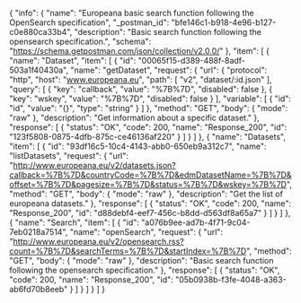 {
  "info": {
    "name": "Europeana basic search function following the OpenSearch specification",
    "_postman_id": "bfe146c1-b918-4e96-b127-c0e880ca33b4",
    "description": "Basic search function following the opensearch specification.",
    "schema": "https://schema.getpostman.com/json/collection/v2.0.0/"
  },
  "item": [
    {
      "name": "Dataset",
      "item": [
        {
          "id": "00065f15-d389-488f-8adf-503a1f40430a",
          "name": "getDataset",
          "request": {
            "url": {
              "protocol": "http",
              "host": "www.europeana.eu",
              "path": [
                "v2",
                "dataset/:id.json"
              ],
              "query": [
                {
                  "key": "callback",
                  "value": "%7B%7D",
                  "disabled": false
                },
                {
                  "key": "wskey",
                  "value": "%7B%7D",
                  "disabled": false
                }
              ],
              "variable": [
                {
                  "id": "id",
                  "value": "{}",
                  "type": "string"
                }
              ]
            },
            "method": "GET",
            "body": {
              "mode": "raw"
            },
            "description": "Get information about a specific dataset."
          },
          "response": [
            {
              "status": "OK",
              "code": 200,
              "name": "Response_200",
              "id": "123f5808-0875-4dfb-875c-ce46136af220"
            }
          ]
        }
      ]
    },
    {
      "name": "Datasets",
      "item": [
        {
          "id": "93df16c5-10c4-4143-abb0-650eb9a312c7",
          "name": "listDatasets",
          "request": {
            "url": "http://www.europeana.eu/v2/datasets.json?callback=%7B%7D&countryCode=%7B%7D&edmDatasetName=%7B%7D&offset=%7B%7D&pagesize=%7B%7D&status=%7B%7D&wskey=%7B%7D",
            "method": "GET",
            "body": {
              "mode": "raw"
            },
            "description": "Get the list of europeana datasets."
          },
          "response": [
            {
              "status": "OK",
              "code": 200,
              "name": "Response_200",
              "id": "d88debf4-eef7-456c-b8dd-d563df8a65a7"
            }
          ]
        }
      ]
    },
    {
      "name": "Search",
      "item": [
        {
          "id": "a076b9ee-ad7b-4f71-9c04-7eb0218a7514",
          "name": "openSearch",
          "request": {
            "url": "http://www.europeana.eu/v2/opensearch.rss?count=%7B%7D&searchTerms=%7B%7D&startIndex=%7B%7D",
            "method": "GET",
            "body": {
              "mode": "raw"
            },
            "description": "Basic search function following the opensearch specification."
          },
          "response": [
            {
              "status": "OK",
              "code": 200,
              "name": "Response_200",
              "id": "05b0938b-f3fe-4048-a363-ab6fd70b8eeb"
            }
          ]
        }
      ]
    }
  ]
}